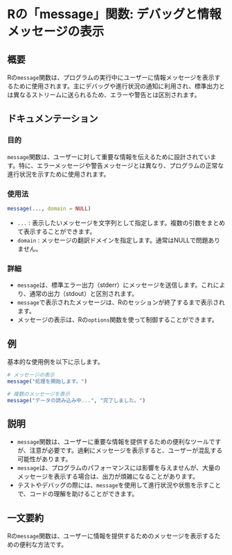 <!--
Meta Description: # Rの「message」関数: デバッグと情報メッセージの表示 ## 概要 Rの`message`関数は、プログラムの実行中にユーザーに情報メッセージを表示するために使用されます。主にデバッグや進行状況の通知に利用され、標準出力とは異なるストリームに送られるため、エラーや警告とは区別されます。 #...
Meta Keywords: message, 関数は, domain, デバッグと情報メッセージの表示, プログラムの実行中にユーザーに情報メッセージを表示するために使用されます
-->

# Rの「message」関数: デバッグと情報メッセージの表示

## 概要
Rの`message`関数は、プログラムの実行中にユーザーに情報メッセージを表示するために使用されます。主にデバッグや進行状況の通知に利用され、標準出力とは異なるストリームに送られるため、エラーや警告とは区別されます。

## ドキュメンテーション
### 目的
`message`関数は、ユーザーに対して重要な情報を伝えるために設計されています。特に、エラーメッセージや警告メッセージとは異なり、プログラムの正常な進行状況を示すために使用されます。

### 使用法
```R
message(..., domain = NULL)
```

- `...` : 表示したいメッセージを文字列として指定します。複数の引数をまとめて表示することができます。
- `domain` : メッセージの翻訳ドメインを指定します。通常はNULLで問題ありません。

### 詳細
- `message`は、標準エラー出力（stderr）にメッセージを送信します。これにより、通常の出力（stdout）と区別されます。
- `message`で表示されたメッセージは、Rのセッションが終了するまで表示されます。
- メッセージの表示は、Rの`options`関数を使って制御することができます。

## 例
基本的な使用例を以下に示します。

```R
# メッセージの表示
message("処理を開始します。")

# 複数のメッセージを表示
message("データの読み込み中...", "完了しました。")
```

## 説明
- `message`関数は、ユーザーに重要な情報を提供するための便利なツールですが、注意が必要です。過剰にメッセージを表示すると、ユーザーが混乱する可能性があります。
- `message`は、プログラムのパフォーマンスには影響を与えませんが、大量のメッセージを表示する場合は、出力が煩雑になることがあります。
- テストやデバッグの際には、`message`を使用して進行状況や状態を示すことで、コードの理解を助けることができます。

## 一文要約
Rの`message`関数は、ユーザーに情報を提供するためのメッセージを表示するための便利な方法です。